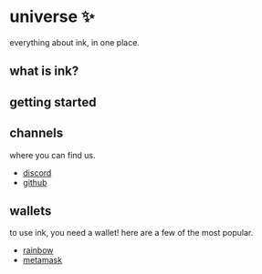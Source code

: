 # universe ✨
everything about ink, in one place.
## what is ink?
## getting started
## channels
where you can find us.
- [discord](https://discord.gg/DQQp48kUvU)
- [github](https://github.com/inkapp)
## wallets
to use ink, you need a wallet! here are a few of the most popular.
- [rainbow](https://rainbow.me)
- [metamask](https://metamask.io)




